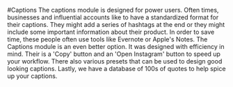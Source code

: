 #Captions
The captions module is designed for power users. Often times, businesses and influential accounts like to have a standardized format for their captions. They might add a series of hashtags at the end or they might include some important information about their product. In order to save time, these people often use tools like Evernote or Apple's Notes. The Captions module is an even better option. It was designed with efficiency in mind. Their is a 'Copy' button and an 'Open Instagram' button to speed up your workflow. There also various presets that can be used to design good looking captions. Lastly, we have a database of 100s of quotes to help spice up your captions.
